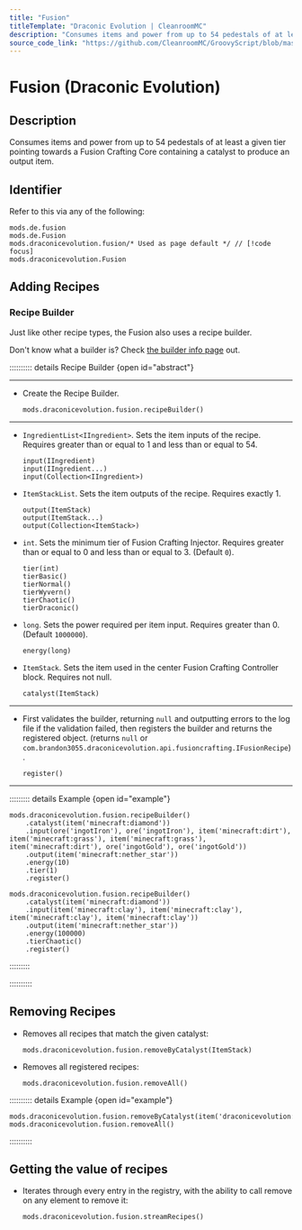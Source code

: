 ```yaml
---
title: "Fusion"
titleTemplate: "Draconic Evolution | CleanroomMC"
description: "Consumes items and power from up to 54 pedestals of at least a given tier pointing towards a Fusion Crafting Core containing a catalyst to produce an output item."
source_code_link: "https://github.com/CleanroomMC/GroovyScript/blob/master/src/main/java/com/cleanroommc/groovyscript/compat/mods/draconicevolution/Fusion.java"
---
```


# Fusion (Draconic Evolution)

## Description

Consumes items and power from up to 54 pedestals of at least a given tier pointing towards a Fusion Crafting Core containing a catalyst to produce an output item.

## Identifier

Refer to this via any of the following:

```groovy:no-line-numbers {3}
mods.de.fusion
mods.de.Fusion
mods.draconicevolution.fusion/* Used as page default */ // [!code focus]
mods.draconicevolution.Fusion
```


## Adding Recipes

### Recipe Builder

Just like other recipe types, the Fusion also uses a recipe builder.

Don't know what a builder is? Check [the builder info page](../../getting_started/builder.md) out.

:::::::::: details Recipe Builder {open id="abstract"}

---

- Create the Recipe Builder.

    ```groovy:no-line-numbers
    mods.draconicevolution.fusion.recipeBuilder()
    ```

---

- `IngredientList<IIngredient>`. Sets the item inputs of the recipe. Requires greater than or equal to 1 and less than or equal to 54.

    ```groovy:no-line-numbers
    input(IIngredient)
    input(IIngredient...)
    input(Collection<IIngredient>)
    ```

- `ItemStackList`. Sets the item outputs of the recipe. Requires exactly 1.

    ```groovy:no-line-numbers
    output(ItemStack)
    output(ItemStack...)
    output(Collection<ItemStack>)
    ```

- `int`. Sets the minimum tier of Fusion Crafting Injector. Requires greater than or equal to 0 and less than or equal to 3. (Default `0`).

    ```groovy:no-line-numbers
    tier(int)
    tierBasic()
    tierNormal()
    tierWyvern()
    tierChaotic()
    tierDraconic()
    ```

- `long`. Sets the power required per item input. Requires greater than 0. (Default `1000000`).

    ```groovy:no-line-numbers
    energy(long)
    ```

- `ItemStack`. Sets the item used in the center Fusion Crafting Controller block. Requires not null.

    ```groovy:no-line-numbers
    catalyst(ItemStack)
    ```

---

- First validates the builder, returning `null` and outputting errors to the log file if the validation failed, then registers the builder and returns the registered object. (returns `null` or `com.brandon3055.draconicevolution.api.fusioncrafting.IFusionRecipe`).

    ```groovy:no-line-numbers
    register()
    ```

---

::::::::: details Example {open id="example"}
```groovy:no-line-numbers
mods.draconicevolution.fusion.recipeBuilder()
    .catalyst(item('minecraft:diamond'))
    .input(ore('ingotIron'), ore('ingotIron'), item('minecraft:dirt'), item('minecraft:grass'), item('minecraft:grass'), item('minecraft:dirt'), ore('ingotGold'), ore('ingotGold'))
    .output(item('minecraft:nether_star'))
    .energy(10)
    .tier(1)
    .register()

mods.draconicevolution.fusion.recipeBuilder()
    .catalyst(item('minecraft:diamond'))
    .input(item('minecraft:clay'), item('minecraft:clay'), item('minecraft:clay'), item('minecraft:clay'))
    .output(item('minecraft:nether_star'))
    .energy(100000)
    .tierChaotic()
    .register()
```

:::::::::

::::::::::

## Removing Recipes

- Removes all recipes that match the given catalyst:

    ```groovy:no-line-numbers
    mods.draconicevolution.fusion.removeByCatalyst(ItemStack)
    ```

- Removes all registered recipes:

    ```groovy:no-line-numbers
    mods.draconicevolution.fusion.removeAll()
    ```

:::::::::: details Example {open id="example"}
```groovy:no-line-numbers
mods.draconicevolution.fusion.removeByCatalyst(item('draconicevolution:chaos_shard'))
mods.draconicevolution.fusion.removeAll()
```

::::::::::

## Getting the value of recipes

- Iterates through every entry in the registry, with the ability to call remove on any element to remove it:

    ```groovy:no-line-numbers
    mods.draconicevolution.fusion.streamRecipes()
    ```

